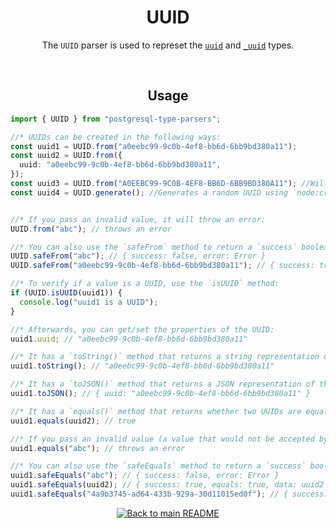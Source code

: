 <h1 align="center">
	UUID
</h1>
<p align="center">
  The <code>UUID</code> parser is used to represet the <a href="ttps://www.postgresql.org/docs/current/datatype-uuid.html"><code>uuid</code></a> and <a href="ttps://www.postgresql.org/docs/current/datatype-uuid.html"><code>_uuid</code></a> types.
</p>
<br/>

<!-- Usage -->
<h2 align="center">
	Usage
</h2>

```ts
import { UUID } from "postgresql-type-parsers";

//* UUIDs can be created in the following ways:
const uuid1 = UUID.from("a0eebc99-9c0b-4ef8-bb6d-6bb9bd380a11");
const uuid2 = UUID.from({
  uuid: "a0eebc99-9c0b-4ef8-bb6d-6bb9bd380a11",
});
const uuid3 = UUID.from("A0EEBC99-9C0B-4EF8-BB6D-6BB9BD380A11"); //Will be converted to lowercase
const uuid4 = UUID.generate(); //Generates a random UUID using `node:crypto`


//* If you pass an invalid value, it will throw an error:
UUID.from("abc"); // throws an error

//* You can also use the `safeFrom` method to return a `success` boolean instead of throwing an error:
UUID.safeFrom("abc"); // { success: false, error: Error }
UUID.safeFrom("a0eebc99-9c0b-4ef8-bb6d-6bb9bd380a11"); // { success: true, data: UUID(a0eebc99-9c0b-4ef8-bb6d-6bb9bd380a11) }

//* To verify if a value is a UUID, use the `isUUID` method:
if (UUID.isUUID(uuid1)) {
  console.log("uuid1 is a UUID");
}

//* Afterwards, you can get/set the properties of the UUID:
uuid1.uuid; // "a0eebc99-9c0b-4ef8-bb6d-6bb9bd380a11"

//* It has a `toString()` method that returns a string representation of the UUID:
uuid1.toString(); // "a0eebc99-9c0b-4ef8-bb6d-6bb9bd380a11"

//* It has a `toJSON()` method that returns a JSON representation of the UUID:
uuid1.toJSON(); // { uuid: "a0eebc99-9c0b-4ef8-bb6d-6bb9bd380a11" }

//* It has a `equals()` method that returns whether two UUIDs are equal:
uuid1.equals(uuid2); // true

//* If you pass an invalid value (a value that would not be accepted by the `from` method), it will throw an error:
uuid1.equals("abc"); // throws an error

//* You can also use the `safeEquals` method to return a `success` boolean instead of throwing an error:
uuid1.safeEquals("abc"); // { success: false, error: Error }
uuid1.safeEquals(uuid2); // { success: true, equals: true, data: uuid2 }
uuid1.safeEquals("4a9b3745-ad64-433b-929a-30d11015ed0f"); // { success: true, equals: false, data: UUID(4a9b3745-ad64-433b-929a-30d11015ed0f) }
```

<p align="center">
  <!-- Back to main README button -->
  <a href="../../README.md">
    <img src="https://img.shields.io/badge/-Back%20to%20main%20README-blue" alt="Back to main README" />
  </a>
</p>